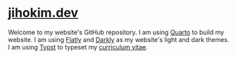 # [jihokim.dev](https://jihokim.dev)

Welcome to my website's GitHub repository. I am using [Quarto](https://quarto.org/) to build my website. I am using [Flatly](https://bootswatch.com/flatly/) and [Darkly](https://bootswatch.com/darkly/) as my website's light and dark themes. I am using [Typst](https://typst.app/) to typeset my [curriculum vitae](https://github.com/nghtctrl/nghtctrl.github.io/blob/main/cv.pdf).
